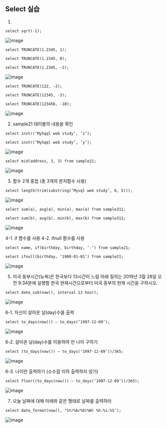 ## Select 실습

1.

```select sqrt(-1);```

![image](https://user-images.githubusercontent.com/46713032/78689546-6ac6e700-7931-11ea-8852-f5e513820aa8.png)

```select TRUNCATE(1.2345, 1);```

```select TRUNCATE(1.2345, 0);```

```select TRUNCATE(1.2345, -2);```

![image](https://user-images.githubusercontent.com/46713032/78689622-7f0ae400-7931-11ea-95fb-56780fc8a96c.png)

```select TRUNCATE(122, -2);```

```select TRUNCATE(12345, -3);```

```select TRUNCATE(123456, -10);```

![image](https://user-images.githubusercontent.com/46713032/78689658-8a5e0f80-7931-11ea-9ca6-85b2b63903e8.png)


2. sample21 테이블의 내용을 확인

```select instr(‘MySqql web study’, ‘z’);```

```select instr(‘MySqql web study’, ‘y’);```

![image](https://user-images.githubusercontent.com/46713032/78689700-977afe80-7931-11ea-8290-1365446d65ed.png)

```select mid(address, 3, 3) from sample21;```

![image](https://user-images.githubusercontent.com/46713032/78689740-a2ce2a00-7931-11ea-9847-d182ec65bbdd.png)


3. 함수 2개 중첩 (총 3개의 문자함수 사용)

```select length(trim(substring(‘Mysql web study’, 6, 5)));```

![image](https://user-images.githubusercontent.com/46713032/78689783-ac579200-7931-11ea-9328-f9847dbc130c.png)

```select sum(a), avg(a), min(a), max(a) from sample311;```

```select sum(b), avg(b), min(b), max(b) from sample311;```

![image](https://user-images.githubusercontent.com/46713032/78689916-ce511480-7931-11ea-8692-adc44a8de413.png)


4-1. if 함수를 사용
4-2. ifnull 함수를 사용

```select name, if(birthday, birthday, ‘-‘) from sample21;```

```select ifnull(birthday, ‘1900-01-01’) from sample21;```

![image](https://user-images.githubusercontent.com/46713032/78690007-e6c12f00-7931-11ea-90e5-31ff843c5b96.png)


5. 미국 동부시간(뉴욕)은 한국보다 13시간이 느림
아래 질의는 2019년 3월 28일 오전 9:34분에 실행함
한국 현재시간으로부터 미국 동부의 현재 시간을 구하시오.

```select date_sub(now(), interval 13 hour);```

![image](https://user-images.githubusercontent.com/46713032/78690122-06585780-7932-11ea-949e-00507fbda0b3.png)


6-1. 자신이 살아온 날(day)수를 출력

```select to_days(now()) – to_days(‘1997-12-09’);```

![image](https://user-images.githubusercontent.com/46713032/78690190-1b34eb00-7932-11ea-930a-a4a323e3e581.png)

6-2. 살아온 날(day)수를 이용하여 만 나이 구하기

```select (to_days(now()) – to_days(‘1997-12-09’))/365;```

![image](https://user-images.githubusercontent.com/46713032/78690244-27b94380-7932-11ea-8425-81d1fdd77c9a.png)

6-3. 나이만 출력하기 (소수점 이하 출력하지 않기)

```select floor((to_days(now()) – to_days(‘1997-12-09’))/365);```

![image](https://user-images.githubusercontent.com/46713032/78690274-31db4200-7932-11ea-8c41-e1f8aba05d67.png)


7. 오늘 날짜에 대해 아래와 같은 형태로 날짜를 출력하라

```select date_format(now(), ‘%Y/%b/%D(%W) %h:%i:%S’);```

![image](https://user-images.githubusercontent.com/46713032/78690312-3d2e6d80-7932-11ea-978f-db28e12b470b.png)
